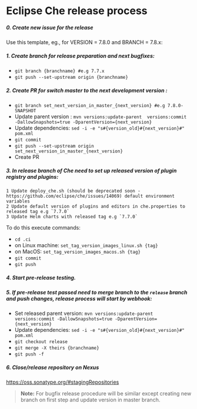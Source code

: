 # Eclipse Che release process

##### 0. Create new issue for the release

Use this template, eg., for VERSION = 7.8.0 and BRANCH = 7.8.x:

<!-- 
RELEASE-TEMPLATE-BEGIN

### Release status
| Owner | Process | Script | Artifact(s) |
| --- | --- | --- | --- |
| <ul><li>[ ] @azatsarynnyy</li></ul>| [che-theia](https://github.com/eclipse/che-theia/blob/master/RELEASE.md) | [***MANUAL***](https://github.com/eclipse/che-theia/blob/master/RELEASE.md) | `quay.io/eclipse/che-theia` |
| <ul><li>[ ] @nickboldt</li></ul>| [che-machine-exec](https://github.com/eclipse/che-machine-exec/blob/master/RELEASE.md) | [make-release.sh](https://github.com/eclipse/che-machine-exec/blob/master/make-release.sh) | `quay.io/eclipse/che-machine-exec` | 
| <ul><li>[ ] @ibuziuk / @nickboldt</li></ul>| che-plugin-registry | ***MANUAL*** | `quay.io/eclipse/che-plugin-registry` | 
| | | | <ul><li>[ ] Copy nightly/next versions of che-theia & machine-exec as `$VERSION` to master and `$BRANCH` branches</li></ul>| 
| <ul><li>[ ] @nickboldt</li></ul>| [che-devfile-registry](https://github.com/eclipse/che-devfile-registry/blob/master/RELEASE.md) | [RELEASE.sh](https://github.com/eclipse/che-devfile-registry/blob/master/RELEASE.sh) | `quay.io/eclipse/che-devfile-registry` | 
| <ul><li>[ ] @vparfonov / @mkuznyetsov</li></ul>| [che-parent](https://github.com/eclipse/che/blob/master/RELEASE.md) | [***MANUAL***](https://github.com/eclipse/che/blob/master/RELEASE.md) | 
| <ul><li>[ ] @vparfonov / @mkuznyetsov</li></ul>| [che-docs](https://github.com/eclipse/che/blob/master/RELEASE.md) | [***MANUAL***](https://github.com/eclipse/che/blob/master/RELEASE.md) | 
| <ul><li>[ ] @vparfonov / @mkuznyetsov</li></ul>| [che](https://github.com/eclipse/che/blob/master/RELEASE.md) | [***MANUAL***](https://github.com/eclipse/che/blob/master/RELEASE.md) | 
| <ul><li>[ ] @davidfestal</li></ul>| [che-operator](https://github.com/eclipse/che-operator/blob/master/RELEASE.md) | [make-release.sh](https://github.com/eclipse/che-operator/blob/master/make-release.sh) | `quay.io/eclipse/che-operator` | 
| | | | Community operator PRs: <ul><li>[ ] Kubernetes</li><li>[ ] OpenShift</li></ul>| 
| <ul><li>[ ] @tolusha</li></ul>| [chectl](https://github.com/che-incubator/chectl/blob/master/RELEASE.md) | [make-release.sh](https://github.com/che-incubator/chectl/blob/master/make-release.sh) |

RELEASE-TEMPLATE-END
-->

##### 1. Create branch for release preparation and next bugfixes:
* `git branch {branchname} #e.g 7.7.x`
* `git push --set-upstream origin {branchname}`
##### 2. Create PR for switch master to the next development version :
* `git branch set_next_version_in_master_{next_version} #e.g 7.8.0-SNAPSHOT`
* Update parent version : `mvn versions:update-parent  versions:commit -DallowSnapshots=true -DparentVersion={next_version}`
* Update dependencies: `sed -i -e "s#{version_old}#{next_version}#" pom.xml`
* `git commit`
* `git push --set-upstream origin set_next_version_in_master_{next_version}`
* Create PR
##### 3. In release branch of Che need to set up released version of plugin registry and plugins:
    1 Update deploy_che.sh (should be deprecated soon - https://github.com/eclipse/che/issues/14069) default environment variables
    2 Update default version of plugins and editors in che.properties to released tag e.g `7.7.0`
    3 Update Helm charts with released tag e.g `7.7.0`
    
  To do this execute commands:
  * `cd .ci`
  * on Linux machine: `set_tag_version_images_linux.sh {tag}` 
  * on MacOS: `set_tag_version_images_macos.sh {tag}`
  * `git commit` 
  * `git push`
##### 4. Start pre-release testing.
##### 5. If pre-release test passed need to merge branch to the `release` branch and push changes, release process will start by webhook:
* Set released parent version: `mvn versions:update-parent  versions:commit -DallowSnapshots=true -DparentVersion={next_version}`
* Update dependencies: `sed -i -e "s#{version_old}#{next_version}#" pom.xml`
* `git checkout release`
* `git merge -X theirs {branchname}`
* `git push -f`
##### 6. Close/release repository on Nexus 
 https://oss.sonatype.org/#stagingRepositories

 > **Note:** For bugfix release procedure will be similar except creating new branch on first step and update version in master branch. 
